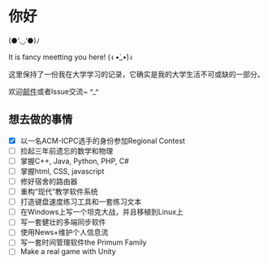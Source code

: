 # 你好

(●’◡’●)ﾉ

It is fancy meetting you here! (ง •̀_•́)ง

这里保持了一份我在大学学习的记录，它确实是我的大学生活不可或缺的一部分。

欢迎[邮件](mailto:lightyears1998@hotmail.com)或者Issue交流~ ^\_^

## 想去做的事情

- [X] 以一名ACM-ICPC选手的身份参加Regional Contest
- [ ] 捡起三年前遗忘的数学和物理
- [ ] 掌握C++, Java, Python, PHP, C#
- [ ] 掌握html, CSS, javascript
- [ ] 修好宿舍的路由器
- [ ] 重构“现代”教学软件系统
- [ ] 打造键盘速度练习工具和一套练习文本
- [ ] 在Windows上写一个坦克大战，并且移植到Linux上
- [ ] 写一套健壮的多端同步软件
- [ ] 使用News+维护个人信息流
- [ ] 写一套时间管理软件the Primum Family
- [ ] Make a real game with Unity
